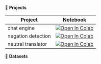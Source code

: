 💼 **Projects**

| Project | Notebook   |
| ----- | ------- |
| chat engine | [![Open In Colab](https://colab.research.google.com/assets/colab-badge.svg)](https://colab.research.google.com/drive/1tXeQF3EkRe3FZnS16lqqCqhxyT4fTybR) |
| negation detection | [![Open In Colab](https://colab.research.google.com/assets/colab-badge.svg)](https://colab.research.google.com/drive/1_1uRKtZk9JKTRjhG_VYfp9MQ7WTrXCNj) |
| neutral translator | [![Open In Colab](https://colab.research.google.com/assets/colab-badge.svg)](https://colab.research.google.com/drive/11JavIBeOXMbViCwRFgibKycwOxM07kmJ) |


🤗 **Datasets**


<!--
**cortemadera/cortemadera** is a ✨ _special_ ✨ repository because its `README.md` (this file) appears on your GitHub profile.

Here are some ideas to get you started:

- 🔭 I’m currently working on ...
- 🌱 I’m currently learning ...
- 👯 I’m looking to collaborate on ...
- 🤔 I’m looking for help with ...
- 💬 Ask me about ...
- 📫 How to reach me: ...
- 😄 Pronouns: ...
- ⚡ Fun fact: ...
-->
